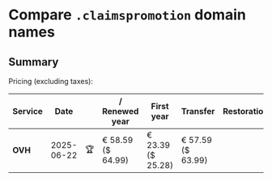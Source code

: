# Compare `.claimspromotion` domain names

## Summary

Pricing (excluding taxes):

| Service | Date |  | / Renewed year | First year | Transfer | Restoration |
|--|--|--|--|--|--|--|
| **OVH** | 2025-06-22 | 🏆 | € 58.59<br>($ 64.99) | € 23.39<br>($ 25.28) | € 57.59<br>($ 63.99) |  |
